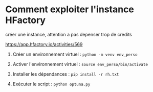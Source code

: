 # Comment exploiter l'instance HFactory

créer une instance, attention a pas depenser trop de credits 

https://app.hfactory.io/activities/569

1. Créer un environnement virtuel :
   `python -m venv env_perso`

2. Activer l'environnement virtuel :
   `source env_perso/bin/activate`

3. Installer les dépendances :
   `pip install -r rh.txt`

4. Exécuter le script :
   `python optuna.py`
